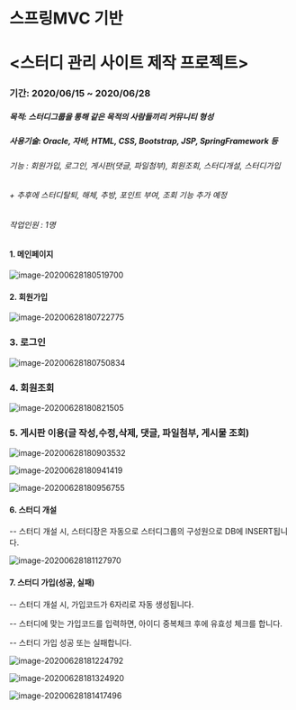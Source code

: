 # 스프링MVC 기반

# <스터디 관리 사이트 제작 프로젝트>

### 기간: 2020/06/15 ~ 2020/06/28

##### 목적: 스터디그룹을 통해 같은 목적의 사람들끼리 커뮤니티 형성

##### 사용기술: Oracle, 자바, HTML, CSS, Bootstrap, JSP, SpringFramework 등

###### 기능 : 회원가입, 로그인, 게시판(댓글, 파일첨부), 회원조회, 스터디개설, 스터디가입 

###### + 추후에 스터디탈퇴, 해체, 추방, 포인트 부여, 조회 기능 추가 예정

###### 작업인원 : 1명



#### 1. 메인페이지

![image-20200628180519700](C:\Users\LJH\AppData\Roaming\Typora\typora-user-images\image-20200628180519700.png)

#### 2. 회원가입

![image-20200628180722775](C:\Users\LJH\AppData\Roaming\Typora\typora-user-images\image-20200628180722775.png)

### 3. 로그인

![image-20200628180750834](C:\Users\LJH\AppData\Roaming\Typora\typora-user-images\image-20200628180750834.png)



### 4. 회원조회

![image-20200628180821505](C:\Users\LJH\AppData\Roaming\Typora\typora-user-images\image-20200628180821505.png)



### 5. 게시판 이용(글 작성,수정,삭제, 댓글, 파일첨부, 게시물 조회)

![image-20200628180903532](C:\Users\LJH\AppData\Roaming\Typora\typora-user-images\image-20200628180903532.png)

![image-20200628180941419](C:\Users\LJH\AppData\Roaming\Typora\typora-user-images\image-20200628180941419.png)

![image-20200628180956755](C:\Users\LJH\AppData\Roaming\Typora\typora-user-images\image-20200628180956755.png)

#### 6. 스터디 개설

-- 스터디 개설 시, 스터디장은 자동으로 스터디그룹의 구성원으로 DB에 INSERT됩니다.

![image-20200628181127970](C:\Users\LJH\AppData\Roaming\Typora\typora-user-images\image-20200628181127970.png)

#### 7. 스터디 가입(성공, 실패)

-- 스터디 개설 시, 가입코드가 6자리로 자동 생성됩니다.

-- 스터디에 맞는 가입코드를 입력하면, 아이디 중복체크 후에 유효성 체크를 합니다.

-- 스터디 가입 성공 또는 실패합니다.

![image-20200628181224792](C:\Users\LJH\AppData\Roaming\Typora\typora-user-images\image-20200628181224792.png)



![image-20200628181324920](C:\Users\LJH\AppData\Roaming\Typora\typora-user-images\image-20200628181324920.png)

![image-20200628181417496](C:\Users\LJH\AppData\Roaming\Typora\typora-user-images\image-20200628181417496.png)

